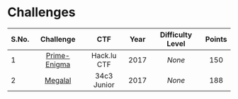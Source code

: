 # Challenges
  

| S.No. | Challenge                                                            | CTF         | Year | Difficulty Level | Points |
|-------|:--------------------------------------------------------------------:|:-----------:|:----:|:----------------:|:------:|
| 1     | [Prime-Enigma](Prime-Enigma/)                                        | Hack.lu CTF | 2017 | _None_           | 150    |
| 2     | [Megalal](Megalal/)                                                  | 34c3 Junior | 2017 | _None_           | 188    |